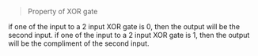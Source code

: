 >Property of XOR gate

  if one of the input to a 2 input XOR gate is 0, then the output will be the second input.
  if one of the input to a 2 input XOR gate is 1, then the output will be the compliment of the second input.
